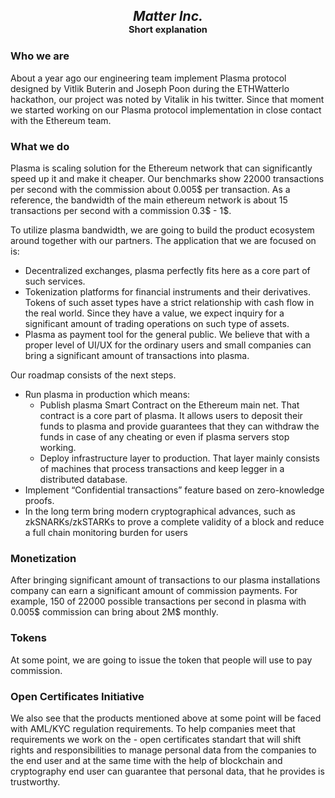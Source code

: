 ## <center>*Matter Inc.* <br><small><sup>Short explanation</sup></small></center>

### Who we are
About a year ago our engineering team implement Plasma protocol designed by Vitlik Buterin and Joseph Poon during the ETHWatterlo hackathon, our project was noted by Vitalik in his twitter. Since that moment we started working on our Plasma protocol implementation in close contact with the Ethereum team.

### What we do
Plasma is scaling solution for the Ethereum network that can significantly speed up it and make it cheaper.  Our benchmarks show 22000 transactions per second with the commission about 0.005$ per transaction. As a reference, the bandwidth of the main ethereum network is about 15 transactions per second with a commission 0.3$ - 1$.

To utilize plasma bandwidth, we are going to build the product ecosystem around together with our partners. The application that we are focused on is:
- Decentralized exchanges, plasma perfectly fits here as a core part of such services.
- Tokenization platforms for financial instruments and their derivatives. Tokens of such asset types have a strict relationship with cash flow in the real world. Since they have a value, we expect inquiry for a significant amount of trading operations on such type of assets.
- Plasma as payment tool for the general public. We believe that with a proper level of UI/UX for the ordinary users and small companies can bring a significant amount of transactions into plasma.

Our roadmap consists of the next steps.
- Run plasma in production which means:
  - Publish plasma Smart Contract on the Ethereum main net. That contract is a core part of plasma. It allows users to deposit their funds to plasma and provide guarantees that they can withdraw the funds in case of any cheating or even if plasma servers stop working.
  - Deploy infrastructure layer to production. That layer mainly consists of machines that process transactions and keep legger in a distributed database.
- Implement “Confidential transactions” feature based on zero-knowledge proofs.
- In the long term bring modern cryptographical advances, such as zkSNARKs/zkSTARKs to prove a complete validity of a block and reduce a full chain monitoring burden for users

### Monetization
After bringing significant amount of transactions to our plasma installations company can earn a significant amount of commission payments. 
For example, 150 of 22000 possible transactions per second in plasma with 0.005$ commission can bring about 2M$ monthly.

### Tokens
At some point, we are going to issue the token that people will use to pay commission.

### Open Certificates Initiative
We also see that the products mentioned above at some point will be faced with AML/KYC regulation requirements. To help companies meet that requirements we work on the - open certificates standart that will shift rights and responsibilities to manage personal data from the companies to the end user and at the same time with the help of blockchain and cryptography end user can guarantee that personal data, that he provides is trustworthy.



